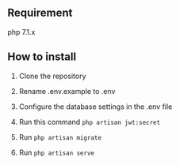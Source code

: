 ## Requirement
php 7.1.x


##  How to install

1. Clone the repository
2. Rename .env.example to .env
3. Configure the database settings in the .env file
3. Run  this command ```php artisan jwt:secret```

4. Run ```php artisan migrate```

5. Run ```php artisan serve```

